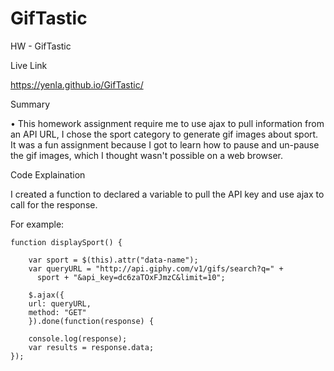 # GifTastic


HW - GifTastic


Live Link 

https://yenla.github.io/GifTastic/


Summary

• This homework assignment require me to use ajax to pull information from an API URL, I chose the sport category to generate gif images about sport. It was a fun assignment because I got to learn how to pause and un-pause the gif images, which I thought wasn't possible on a web browser. 

Code Explaination

I created a function to declared a variable to pull the API key and use ajax to call for the response. 

For example:

	function displaySport() {

	    var sport = $(this).attr("data-name");
	    var queryURL = "http://api.giphy.com/v1/gifs/search?q=" +
	      sport + "&api_key=dc6zaTOxFJmzC&limit=10";

	    $.ajax({
	    url: queryURL,
	    method: "GET"
	    }).done(function(response) {

	    console.log(response);
	    var results = response.data;
	});

